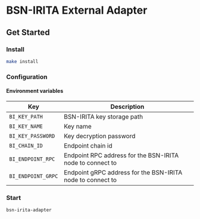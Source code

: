 # BSN-IRITA External Adapter

## Get Started

### Install

```bash
make install
```

### Configuration

#### Environment variables

| Key | Description |
|-----|-------------|
| `BI_KEY_PATH` | BSN-IRITA key storage path |
| `BI_KEY_NAME` | Key name |
| `BI_KEY_PASSWORD` | Key decryption password |
| `BI_CHAIN_ID` | Endpoint chain id |
| `BI_ENDPOINT_RPC` | Endpoint RPC address for the BSN-IRITA node to connect to |
| `BI_ENDPOINT_GRPC` | Endpoint gRPC address for the BSN-IRITA node to connect to |

### Start

```bash
bsn-irita-adapter
```
